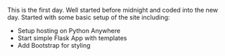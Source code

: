 This is the first day. Well started before midnight and coded into the new day. Started with some basic setup of the site including:
 - Setup hosting on Python Anywhere
 - Start simple Flask App with templates
 - Add Bootstrap for styling